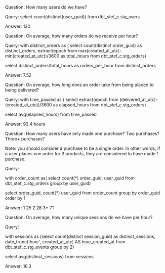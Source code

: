 
Question: How many users do we have? 

Query: select count(distinct(user_guid)) from dbt_stef_c.stg_users

Answer: 130

Question: On average, how many orders do we receive per hour?

Query: with distinct_orders as (
  select count(distinct order_guid) as distinct_orders,
    extract(epoch from max(created_at_utc)-min(created_at_utc))/3600 as total_hours
  from dbt_stef_c.stg_orders)
  
  select distinct_orders/total_hours as orders_per_hour
  from distinct_orders

Answer: 7.52

Question: On average, how long does an order take from being placed to being delivered?

Query:  with time_passed as (
  select 
    extract(epoch from (delivered_at_utc)-(created_at_utc))/3600 as elapsed_hours
    from dbt_stef_c.stg_orders)

  select  avg(elapsed_hours)
  from time_passed

Answer: 93.4 hours

Question: How many users have only made one purchase? Two purchases? Three+ purchases?

Note: you should consider a purchase to be a single order. In other words, if a user places one order for 3 products, they are considered to have made 1 purchase.

Query:

with order_count as(
  select count(*) order_guid,
    user_guid
from dbt_stef_c.stg_orders
group by user_guid)

select order_guid,
  count(*) user_guid 
from order_count
group by order_guid
order by 1

Answer:
1 25
2 28
3+ 71

Question: On average, how many unique sessions do we have per hour?

Query: 

with sessions as 
  (select count(distinct session_guid) as distinct_sessions,
      date_trunc('hour', created_at_utc) AS hour_created_at
  from dbt_stef_c.stg_events
  group by 2)

select avg(distinct_sessions)
from sessions


Answer: 16.3

